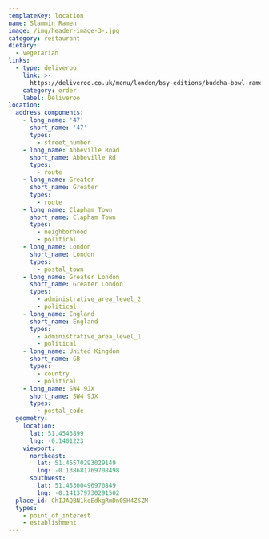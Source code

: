```yaml
---
templateKey: location
name: Slammin Ramen
image: /img/header-image-3-.jpg
category: restaurant
dietary:
  - vegetarian
links:
  - type: deliveroo
    link: >-
      https://deliveroo.co.uk/menu/london/bsy-editions/buddha-bowl-ramen-editions-ber?day=today&postcode=SE154ST&time=1130
    category: order
    label: Deliveroo
location:
  address_components:
    - long_name: '47'
      short_name: '47'
      types:
        - street_number
    - long_name: Abbeville Road
      short_name: Abbeville Rd
      types:
        - route
    - long_name: Greater
      short_name: Greater
      types:
        - route
    - long_name: Clapham Town
      short_name: Clapham Town
      types:
        - neighborhood
        - political
    - long_name: London
      short_name: London
      types:
        - postal_town
    - long_name: Greater London
      short_name: Greater London
      types:
        - administrative_area_level_2
        - political
    - long_name: England
      short_name: England
      types:
        - administrative_area_level_1
        - political
    - long_name: United Kingdom
      short_name: GB
      types:
        - country
        - political
    - long_name: SW4 9JX
      short_name: SW4 9JX
      types:
        - postal_code
  geometry:
    location:
      lat: 51.4543899
      lng: -0.1401223
    viewport:
      northeast:
        lat: 51.45570293029149
        lng: -0.138681769708498
      southwest:
        lat: 51.45300496970849
        lng: -0.141379730291502
  place_id: ChIJAQBN1koEdkgRmDn0SH4ZSZM
  types:
    - point_of_interest
    - establishment
---
```

